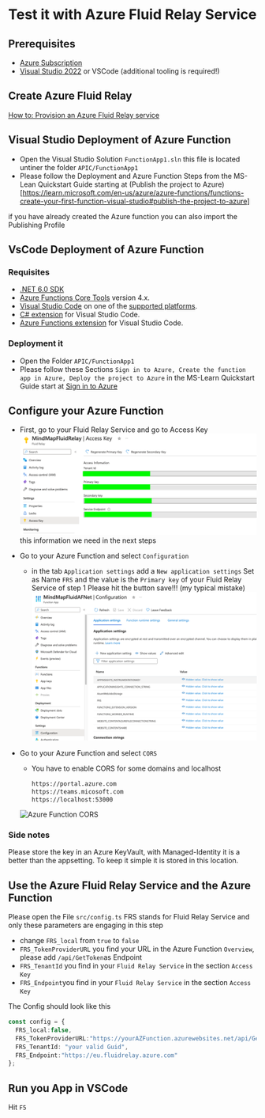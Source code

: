 # Test it with Azure Fluid Relay Service

## Prerequisites

- [Azure Subscription](https://portal.azure.com/)
- [Visual Studio 2022](https://visualstudio.microsoft.com) or VSCode (additional tooling is required!)

## Create Azure Fluid Relay

[How to: Provision an Azure Fluid Relay service](https://learn.microsoft.com/en-us/azure/azure-fluid-relay/how-tos/provision-fluid-azure-portal)

## Visual Studio Deployment of Azure Function

- Open the Visual Studio Solution `FunctionApp1.sln` this file is located untiner the folder `APIC/FunctionApp1`
- Please follow the Deployment and Azure Function Steps from the MS-Lean Quickstart Guide starting at (Publish the project to Azure)
[https://learn.microsoft.com/en-us/azure/azure-functions/functions-create-your-first-function-visual-studio#publish-the-project-to-azure]

if you have already created the Azure function you can also import the Publishing Profile

## VsCode Deployment of Azure Function

### Requisites

- [.NET 6.0 SDK](https://dotnet.microsoft.com/download/dotnet/6.0)
- [Azure Functions Core Tools](../articles/azure-functions/functions-run-local.md#install-the-azure-functions-core-tools) version 4.x.
- [Visual Studio Code](https://code.visualstudio.com/) on one of the [supported platforms](https://code.visualstudio.com/docs/supporting/requirements#_platforms).
- [C# extension](https://marketplace.visualstudio.com/items?itemName=ms-dotnettools.csharp) for Visual Studio Code.  
- [Azure Functions extension](https://marketplace.visualstudio.com/items?itemName=ms-azuretools.vscode-azurefunctions) for Visual Studio Code.

### Deployment it

- Open the Folder `APIC/FunctionApp1`
- Please follow these Sections `Sign in to Azure, Create the function app in Azure, Deploy the project to Azure` in the MS-Learn Quickstart Guide start at [Sign in to Azure](https://learn.microsoft.com/en-us/azure/azure-functions/create-first-function-vs-code-csharp#sign-in-to-azure)

## Configure your Azure Function

- First, go to your Fluid Relay Service and go to Access Key
  ![Fluid Relay Service](./assets/azure/azure_FRS_access.png)
  this information we need in the next steps
- Go to your Azure Function and select `Configuration`
  - in the tab `Application settings` add a `New application settings`
    Set as Name `FRS` and the value is the `Primary key` of your Fluid Relay Service of step 1
    Please hit the button save!!! (my typical mistake)
    ![Azure Function Configuration FRS Key](./assets/azure/azure_AF_configuration.png)
- Go to your Azure Function and select `CORS`
  - You have to enable CORS for some domains and localhost

    ```text
    https://portal.azure.com
    https://teams.micosoft.com
    https://localhost:53000
    ```

   ![Azure Function CORS](./assets/azure/azure_AF_CORS.png.png)

### Side notes

Please store the key in an  Azure KeyVault, with Managed-Identity it is a better than the appsetting. To keep it simple it is stored in this location.

## Use the Azure Fluid Relay Service and the Azure Function

Please open the File `src/config.ts`
FRS stands for Fluid Relay Service and only these parameters are engaging in this step

- change `FRS_local` from `true` to `false`
- `FRS_TokenProviderURL` you find your URL in the Azure Function `Overview`, please add `/api/GetToken`as Endpoint
- `FRS_TenantId` you find in your `Fluid Relay Service` in the section `Access Key`
- `FRS_Endpoint`you find in your `Fluid Relay Service` in  the section `Access Key`

The Config should look like this

```ts
const config = {
  FRS_local:false,
  FRS_TokenProviderURL:"https://yourAZFunction.azurewebsites.net/api/GetToken",
  FRS_TenantId: "your valid Guid",
  FRS_Endpoint:"https://eu.fluidrelay.azure.com"
};
```

## Run you App in VSCode

Hit `F5`
